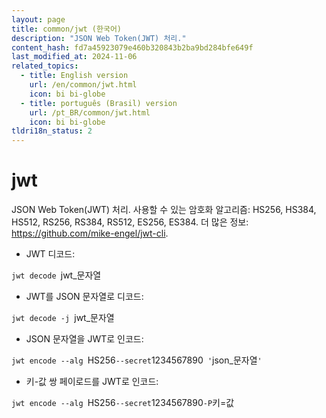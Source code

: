 ```yaml
---
layout: page
title: common/jwt (한국어)
description: "JSON Web Token(JWT) 처리."
content_hash: fd7a45923079e460b320843b2ba9bd284bfe649f
last_modified_at: 2024-11-06
related_topics:
  - title: English version
    url: /en/common/jwt.html
    icon: bi bi-globe
  - title: português (Brasil) version
    url: /pt_BR/common/jwt.html
    icon: bi bi-globe
tldri18n_status: 2
---
```

# jwt

JSON Web Token(JWT) 처리.
사용할 수 있는 암호화 알고리즘: HS256, HS384, HS512, RS256, RS384, RS512, ES256, ES384.
더 많은 정보: <https://github.com/mike-engel/jwt-cli>.

- JWT 디코드:

`jwt decode `<span class="tldr-var badge badge-pill bg-dark-lm bg-white-dm text-white-lm text-dark-dm font-weight-bold">jwt_문자열</span>

- JWT를 JSON 문자열로 디코드:

`jwt decode -j `<span class="tldr-var badge badge-pill bg-dark-lm bg-white-dm text-white-lm text-dark-dm font-weight-bold">jwt_문자열</span>

- JSON 문자열을 JWT로 인코드:

`jwt encode --alg `<span class="tldr-var badge badge-pill bg-dark-lm bg-white-dm text-white-lm text-dark-dm font-weight-bold">HS256</span>` --secret `<span class="tldr-var badge badge-pill bg-dark-lm bg-white-dm text-white-lm text-dark-dm font-weight-bold">1234567890</span>` '`<span class="tldr-var badge badge-pill bg-dark-lm bg-white-dm text-white-lm text-dark-dm font-weight-bold">json_문자열</span>`'`

- 키-값 쌍 페이로드를 JWT로 인코드:

`jwt encode --alg `<span class="tldr-var badge badge-pill bg-dark-lm bg-white-dm text-white-lm text-dark-dm font-weight-bold">HS256</span>` --secret `<span class="tldr-var badge badge-pill bg-dark-lm bg-white-dm text-white-lm text-dark-dm font-weight-bold">1234567890</span>` -P `<span class="tldr-var badge badge-pill bg-dark-lm bg-white-dm text-white-lm text-dark-dm font-weight-bold">키=값</span>
